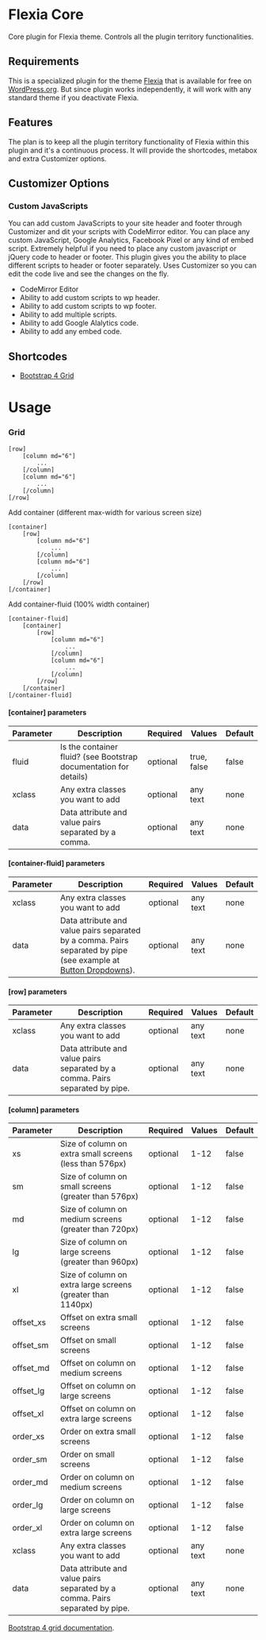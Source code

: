 # Flexia Core
Core plugin for Flexia theme. Controls all the plugin territory functionalities.

## Requirements

This is a specialized plugin for the theme [Flexia](https://github.com/rupok/flexia) that is available for free on [WordPress.org](https://wordpress.org/themes/flexia/). But since plugin works independently, it will work with any standard theme if you deactivate Flexia. 

## Features

The plan is to keep all the plugin territory functionality of Flexia within this plugin and it's a continuous process. It will provide the shortcodes, metabox and extra Customizer options.


## Customizer Options

### Custom JavaScripts

You can add custom JavaScripts to your site header and footer through Customizer and dit your scripts with CodeMirror editor. You can place any custom JavaScript, Google Analytics, Facebook Pixel or any kind of embed script. Extremely helpful if you need to place any custom javascript or jQuery code to header or footer. This plugin gives you the ability to place different scripts to header or footer separately. Uses Customizer so you can edit the code live and see the changes on the fly.

* CodeMirror Editor
* Ability to add custom scripts to wp header.
* Ability to add custom scripts to wp footer.
* Ability to add multiple scripts.
* Ability to add Google Alalytics code.
* Ability to add any embed code.


## Shortcodes

* [Bootstrap 4 Grid](#grid)

# Usage


### Grid
	[row]
		[column md="6"]
			...
		[/column]
		[column md="6"]
			...
		[/column]
	[/row]

Add container (different max-width for various screen size)

	[container]
		[row]
			[column md="6"]
				...
			[/column]
			[column md="6"]
				...
			[/column]
		[/row]
	[/container]

Add container-fluid (100% width container)

	[container-fluid]
		[container]
			[row]
				[column md="6"]
					...
				[/column]
				[column md="6"]
					...
				[/column]
			[/row]
		[/container]
	[/container-fluid]

#### [container] parameters
Parameter | Description | Required | Values | Default
--- | --- | --- | --- | ---
fluid | Is the container fluid? (see Bootstrap documentation for details) | optional | true, false | false
xclass | Any extra classes you want to add | optional | any text | none
data | Data attribute and value pairs separated by a comma. | optional | any text | none

#### [container-fluid] parameters
Parameter | Description | Required | Values | Default
--- | --- | --- | --- | ---
xclass | Any extra classes you want to add | optional | any text | none
data | Data attribute and value pairs separated by a comma. Pairs separated by pipe (see example at [Button Dropdowns](#button-dropdowns)). | optional | any text | none

#### [row] parameters
Parameter | Description | Required | Values | Default
--- | --- | --- | --- | ---
xclass | Any extra classes you want to add | optional | any text | none
data | Data attribute and value pairs separated by a comma. Pairs separated by pipe. | optional | any text | none

#### [column] parameters
Parameter | Description | Required | Values | Default
--- | --- | --- | --- | ---
xs | Size of column on extra small screens (less than 576px) | optional | 1-12 | false
sm | Size of column on small screens (greater than 576px) | optional | 1-12 | false
md | Size of column on medium screens (greater than 720px) | optional | 1-12 | false
lg | Size of column on large screens (greater than 960px) | optional | 1-12 | false
xl | Size of column on extra large screens (greater than 1140px) | optional | 1-12 | false
offset_xs | Offset on extra small screens | optional | 1-12 | false
offset_sm | Offset on small screens | optional | 1-12 | false
offset_md | Offset on column on medium screens | optional | 1-12 | false
offset_lg | Offset on column on large screens | optional | 1-12 | false
offset_xl | Offset on column on extra large screens | optional | 1-12 | false
order_xs | Order on extra small screens | optional | 1-12 | false
order_sm | Order on small screens | optional | 1-12 | false
order_md | Order on column on medium screens | optional | 1-12 | false
order_lg | Order on column on large screens | optional | 1-12 | false
order_xl | Order on column on extra large screens | optional | 1-12 | false
xclass | Any extra classes you want to add | optional | any text | none
data | Data attribute and value pairs separated by a comma. Pairs separated by pipe. | optional | any text | none

[Bootstrap 4 grid documentation](https://getbootstrap.com/docs/4.0/layout/grid/).